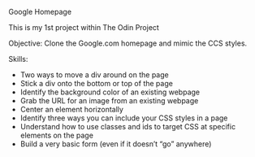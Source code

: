 Google Homepage

This is my 1st project within The Odin Project

Objective: Clone the Google.com homepage and mimic the CCS styles. 

Skills:

- Two ways to move a div around on the page
- Stick a div onto the bottom or top of the page
- Identify the background color of an existing webpage
- Grab the URL for an image from an existing webpage
- Center an element horizontally
- Identify three ways you can include your CSS styles in a page
- Understand how to use classes and ids to target CSS at specific elements on the page
- Build a very basic form (even if it doesn’t “go” anywhere)